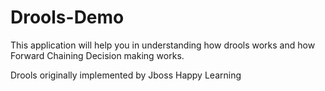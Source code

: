 # Drools-Demo
This application will help you in understanding how drools works and how Forward Chaining Decision making works.

Drools originally implemented by Jboss
Happy Learning
